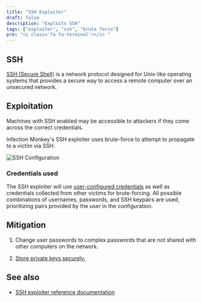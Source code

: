 ```yaml
---
title: "SSH Exploiter"
draft: false
description: "Exploits SSH"
tags: ["exploiter", "ssh", "brute force"]
pre: "<i class='fa fa-terminal'></i> "
---
```


## SSH

[SSH (Secure Shell)](https://en.wikipedia.org/wiki/Secure_Shell) is a network
protocol designed for Unix-like operating systems that provides a secure way to
access a remote computer over an unsecured network.

## Exploitation

Machines with SSH enabled may be accessible to attackers if
they come across the correct credentials.

Infection Monkey's SSH exploiter uses brute-force to attempt to
propagate to a victim via SSH.

![SSH Configuration](
/images/island/configuration-page/ssh-exploiter-configuration.png
"SSH Configuration")

### Credentials used

The SSH exploiter will use [user-configured credentials](
/usage/configuration/credentials) as well as credentials collected from other
victims for brute-forcing. All possible combinations of usernames, passwords,
and SSH keypairs are used, prioritizing pairs provided by the user in the
configuration.

## Mitigation

1. Change user passwords to complex passwords that are not shared with other
computers on the network.

1. [Store private keys securely.](
https://www.ssldragon.com/blog/best-practices-to-store-the-private-key/)

## See also
- [SSH exploiter reference documentation](/reference/exploiters/ssh)
